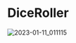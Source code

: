 # DiceRoller
 
![2023-01-11_011115](https://user-images.githubusercontent.com/71993043/211730793-b73e879e-b930-4546-aaf4-f2ae30462a0c.png)

